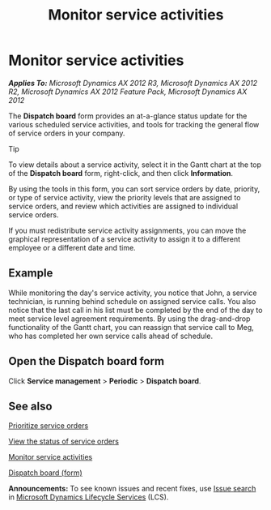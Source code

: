 ﻿---
title: Monitor service activities
TOCTitle: Monitor service activities
ms:assetid: 844217c2-e363-43e2-9acd-e480847c6066
ms:mtpsurl: https://technet.microsoft.com/en-us/library/Gg213167(v=AX.60)
ms:contentKeyID: 36058385
ms.date: 04/18/2014
mtps_version: v=AX.60
_tocRel: gg213684(v=ax.60)/toc.json
---

# Monitor service activities 


_**Applies To:** Microsoft Dynamics AX 2012 R3, Microsoft Dynamics AX 2012 R2, Microsoft Dynamics AX 2012 Feature Pack, Microsoft Dynamics AX 2012_

The **Dispatch board** form provides an at-a-glance status update for the various scheduled service activities, and tools for tracking the general flow of service orders in your company.


> [!TIP]
> <P>To view details about a service activity, select it in the Gantt chart at the top of the <STRONG>Dispatch board</STRONG> form, right-click, and then click <STRONG>Information</STRONG>.</P>



By using the tools in this form, you can sort service orders by date, priority, or type of service activity, view the priority levels that are assigned to service orders, and review which activities are assigned to individual service orders.

If you must redistribute service activity assignments, you can move the graphical representation of a service activity to assign it to a different employee or a different date and time.

## Example

While monitoring the day's service activity, you notice that John, a service technician, is running behind schedule on assigned service calls. You also notice that the last call in his list must be completed by the end of the day to meet service level agreement requirements. By using the drag-and-drop functionality of the Gantt chart, you can reassign that service call to Meg, who has completed her own service calls ahead of schedule.

## Open the Dispatch board form

Click **Service management** \> **Periodic** \> **Dispatch board**.

## See also

[Prioritize service orders](prioritize-service-orders.md)

[View the status of service orders](view-the-status-of-service-orders.md)

[Monitor service activities](monitor-service-activities.md)

[Dispatch board (form)](https://technet.microsoft.com/en-us/library/hh242789\(v=ax.60\))

  
**Announcements:** To see known issues and recent fixes, use [Issue search](http://go.microsoft.com/fwlink/?linkid=389258) in [Microsoft Dynamics Lifecycle Services](http://go.microsoft.com/fwlink/?linkid=306505) (LCS).

